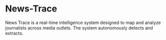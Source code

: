 # News-Trace
News Trace is a real-time intelligence system designed to map and analyze journalists across media outlets. The system autonomously detects and extracts.

